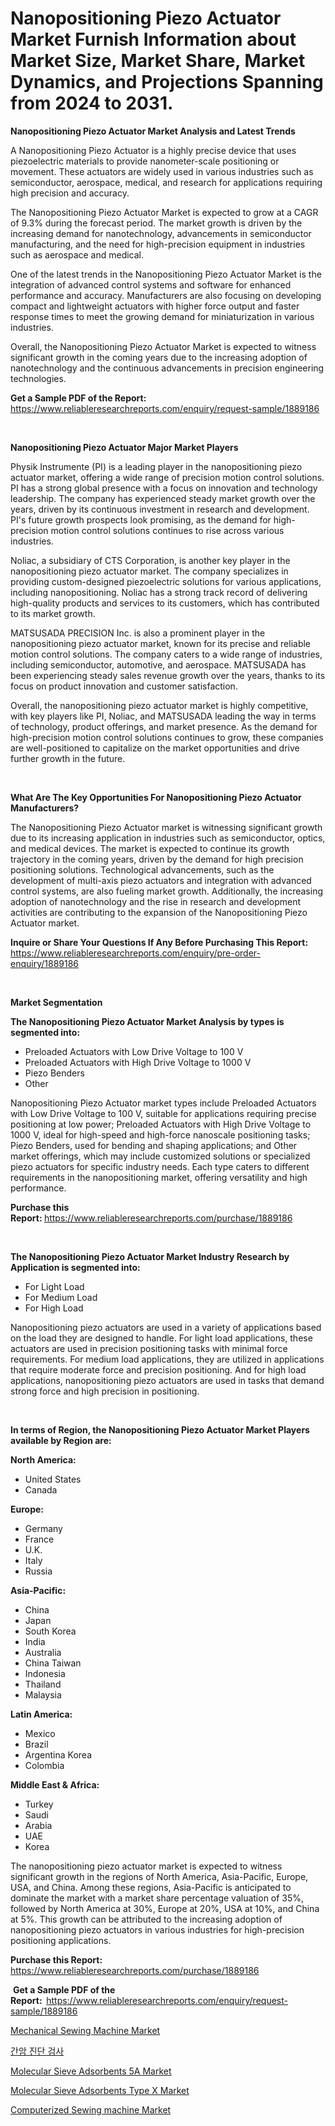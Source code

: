 <p><h1>Nanopositioning Piezo Actuator Market Furnish Information about Market Size, Market Share, Market Dynamics, and Projections Spanning from 2024 to 2031.</h1></p><p><strong>Nanopositioning Piezo Actuator Market Analysis and Latest Trends</strong></p>
<p><p>A Nanopositioning Piezo Actuator is a highly precise device that uses piezoelectric materials to provide nanometer-scale positioning or movement. These actuators are widely used in various industries such as semiconductor, aerospace, medical, and research for applications requiring high precision and accuracy.</p><p>The Nanopositioning Piezo Actuator Market is expected to grow at a CAGR of 9.3% during the forecast period. The market growth is driven by the increasing demand for nanotechnology, advancements in semiconductor manufacturing, and the need for high-precision equipment in industries such as aerospace and medical.</p><p>One of the latest trends in the Nanopositioning Piezo Actuator Market is the integration of advanced control systems and software for enhanced performance and accuracy. Manufacturers are also focusing on developing compact and lightweight actuators with higher force output and faster response times to meet the growing demand for miniaturization in various industries.</p><p>Overall, the Nanopositioning Piezo Actuator Market is expected to witness significant growth in the coming years due to the increasing adoption of nanotechnology and the continuous advancements in precision engineering technologies.</p></p>
<p><strong>Get a Sample PDF of the Report:&nbsp;</strong> <a href="https://www.reliableresearchreports.com/enquiry/request-sample/1889186">https://www.reliableresearchreports.com/enquiry/request-sample/1889186</a></p>
<p>&nbsp;</p>
<p><strong>Nanopositioning Piezo Actuator Major Market Players</strong></p>
<p><p>Physik Instrumente (PI) is a leading player in the nanopositioning piezo actuator market, offering a wide range of precision motion control solutions. PI has a strong global presence with a focus on innovation and technology leadership. The company has experienced steady market growth over the years, driven by its continuous investment in research and development. PI's future growth prospects look promising, as the demand for high-precision motion control solutions continues to rise across various industries.</p><p>Noliac, a subsidiary of CTS Corporation, is another key player in the nanopositioning piezo actuator market. The company specializes in providing custom-designed piezoelectric solutions for various applications, including nanopositioning. Noliac has a strong track record of delivering high-quality products and services to its customers, which has contributed to its market growth.</p><p>MATSUSADA PRECISION Inc. is also a prominent player in the nanopositioning piezo actuator market, known for its precise and reliable motion control solutions. The company caters to a wide range of industries, including semiconductor, automotive, and aerospace. MATSUSADA has been experiencing steady sales revenue growth over the years, thanks to its focus on product innovation and customer satisfaction.</p><p>Overall, the nanopositioning piezo actuator market is highly competitive, with key players like PI, Noliac, and MATSUSADA leading the way in terms of technology, product offerings, and market presence. As the demand for high-precision motion control solutions continues to grow, these companies are well-positioned to capitalize on the market opportunities and drive further growth in the future.</p></p>
<p>&nbsp;</p>
<p><strong>What Are The Key Opportunities For Nanopositioning Piezo Actuator Manufacturers?</strong></p>
<p><p>The Nanopositioning Piezo Actuator market is witnessing significant growth due to its increasing application in industries such as semiconductor, optics, and medical devices. The market is expected to continue its growth trajectory in the coming years, driven by the demand for high precision positioning solutions. Technological advancements, such as the development of multi-axis piezo actuators and integration with advanced control systems, are also fueling market growth. Additionally, the increasing adoption of nanotechnology and the rise in research and development activities are contributing to the expansion of the Nanopositioning Piezo Actuator market.</p></p>
<p><strong>Inquire or Share Your Questions If Any Before Purchasing This Report:</strong> <a href="https://www.reliableresearchreports.com/enquiry/pre-order-enquiry/1889186">https://www.reliableresearchreports.com/enquiry/pre-order-enquiry/1889186</a></p>
<p>&nbsp;</p>
<p><strong>Market Segmentation</strong></p>
<p><strong>The Nanopositioning Piezo Actuator Market Analysis by types is segmented into:</strong></p>
<p><ul><li>Preloaded Actuators with Low Drive Voltage to 100 V</li><li>Preloaded Actuators with High Drive Voltage to 1000 V</li><li>Piezo Benders</li><li>Other</li></ul></p>
<p><p>Nanopositioning Piezo Actuator market types include Preloaded Actuators with Low Drive Voltage to 100 V, suitable for applications requiring precise positioning at low power; Preloaded Actuators with High Drive Voltage to 1000 V, ideal for high-speed and high-force nanoscale positioning tasks; Piezo Benders, used for bending and shaping applications; and Other market offerings, which may include customized solutions or specialized piezo actuators for specific industry needs. Each type caters to different requirements in the nanopositioning market, offering versatility and high performance.</p></p>
<p><strong>Purchase this Report:&nbsp;</strong><a href="https://www.reliableresearchreports.com/purchase/1889186">https://www.reliableresearchreports.com/purchase/1889186</a></p>
<p>&nbsp;</p>
<p><strong>The Nanopositioning Piezo Actuator Market Industry Research by Application is segmented into:</strong></p>
<p><ul><li>For Light Load</li><li>For Medium Load</li><li>For High Load</li></ul></p>
<p><p>Nanopositioning piezo actuators are used in a variety of applications based on the load they are designed to handle. For light load applications, these actuators are used in precision positioning tasks with minimal force requirements. For medium load applications, they are utilized in applications that require moderate force and precision positioning. And for high load applications, nanopositioning piezo actuators are used in tasks that demand strong force and high precision in positioning.</p></p>
<p>&nbsp;</p>
<p><strong>In terms of Region, the Nanopositioning Piezo Actuator Market Players available by Region are:</strong></p>
<p>
    <p> <strong> North America: </strong>
        <ul>
            <li>United States</li>
            <li>Canada</li>
        </ul>
        </p> 
    <p> <strong> Europe: </strong>
        <ul>
            <li>Germany</li>
            <li>France</li>
            <li>U.K.</li>
            <li>Italy</li>
            <li>Russia</li>
        </ul>
        </p> 
    <p> <strong> Asia-Pacific: </strong>
        <ul>
            <li>China</li>
            <li>Japan</li>
            <li>South Korea</li>
            <li>India</li>
            <li>Australia</li>
            <li>China Taiwan</li>
            <li>Indonesia</li>
            <li>Thailand</li>
            <li>Malaysia</li>
        </ul>
        </p> 
    <p> <strong> Latin America: </strong>
        <ul>
            <li>Mexico</li>
            <li>Brazil</li>
            <li>Argentina Korea</li>
            <li>Colombia</li>
        </ul>
        </p> 
    <p> <strong> Middle East & Africa: </strong>
        <ul>
            <li>Turkey</li>
            <li>Saudi</li>
            <li>Arabia</li>
            <li>UAE</li>
            <li>Korea</li>
        </ul>
    </p>
    </p>
<p><p>The nanopositioning piezo actuator market is expected to witness significant growth in the regions of North America, Asia-Pacific, Europe, USA, and China. Among these regions, Asia-Pacific is anticipated to dominate the market with a market share percentage valuation of 35%, followed by North America at 30%, Europe at 20%, USA at 10%, and China at 5%. This growth can be attributed to the increasing adoption of nanopositioning piezo actuators in various industries for high-precision positioning applications.</p></p>
<p><strong>Purchase this Report: </strong><a href="https://www.reliableresearchreports.com/purchase/1889186">https://www.reliableresearchreports.com/purchase/1889186</a></p>
<p>&nbsp;<strong>Get a Sample PDF of the Report:&nbsp;&nbsp;</strong><a href="https://www.reliableresearchreports.com/enquiry/request-sample/1889186">https://www.reliableresearchreports.com/enquiry/request-sample/1889186</a></p>
<p><strong></strong></p>
<p><p><a href="https://view.publitas.com/reportprime-1/mechanical-sewing-machine-market-size-and-growth-market-segmentation-regional-and-country-breakdowns-and-market-trends-for-period-from-2024-2031/">Mechanical Sewing Machine Market</a></p><p><a href="https://medium.com/@fredheaney89056/%EA%B0%84%EC%95%94-%EC%A7%84%EB%8B%A8-%ED%85%8C%EC%8A%A4%ED%8A%B8-%EC%8B%9C%EC%9E%A5-%EC%9C%A0%ED%98%95-%EC%9D%91%EC%9A%A9-%EB%B0%8F-%EC%A7%80%EB%A6%AC%EC%97%90-%EB%8C%80%ED%95%9C-%ED%8F%AC%EA%B4%84%EC%A0%81-%ED%8F%89%EA%B0%80-03657a8039b3">간암 진단 검사</a></p><p><a href="https://natural-crush-b99.notion.site/Molecular-Sieve-Adsorbents-5A-Market-Size-Market-Share-and-Global-Market-Analysis-Report-2024-20-b1bfdea7a4814186a80978559ca393ce">Molecular Sieve Adsorbents 5A Market</a></p><p><a href="https://simplistic-meeting-7ee.notion.site/Molecular-Sieve-Adsorbents-Type-X-Market-Size-Market-Trends-and-Growth-Outlook-forecasted-for-peri-48595b60a8554ff2b454ecd66420d4c6">Molecular Sieve Adsorbents Type X Market</a></p><p><a href="https://view.publitas.com/reportprime-1/computerized-sewing-machine-market-with-the-goal-of-estimating-the-market-size-and-future-growth-potential-of-various-market-segments-based-on-component-applications-end-user-and-region/">Computerized Sewing machine Market</a></p></p>